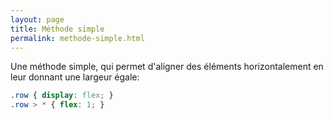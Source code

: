 ```yaml
---
layout: page
title: Méthode simple
permalink: methode-simple.html
---
```


Une méthode simple, qui permet d'aligner des éléments horizontalement en leur donnant une largeur égale:

```css
.row { display: flex; }
.row > * { flex: 1; }
```
